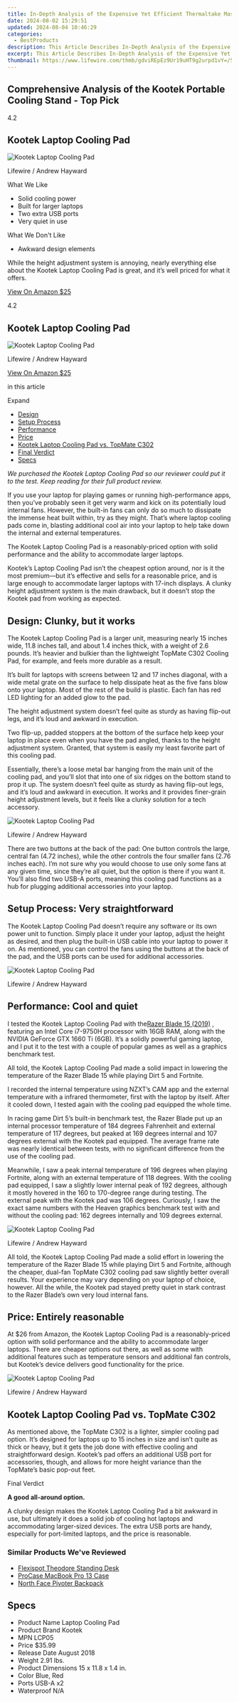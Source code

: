 ```yaml
---
title: In-Depth Analysis of the Expensive Yet Efficient Thermaltake Massive TM Laptop Cooling Pad
date: 2024-08-02 15:29:51
updated: 2024-08-04 10:46:29
categories:
  - BestProducts
description: This Article Describes In-Depth Analysis of the Expensive Yet Efficient Thermaltake Massive TM Laptop Cooling Pad
excerpt: This Article Describes In-Depth Analysis of the Expensive Yet Efficient Thermaltake Massive TM Laptop Cooling Pad
thumbnail: https://www.lifewire.com/thmb/gdviREpEz9Ur19uHT9g2urpd1vY=/540x405/filters:no_upscale():max_bytes(150000):strip_icc():format(webp)/Thermaltake_Massive_TM_HeroSquare-5e03710dbd154d9aa8ddfd5bec9697db.jpg
---
```


## Comprehensive Analysis of the Kootek Portable Cooling Stand - Top Pick

4.2

## Kootek Laptop Cooling Pad

![Kootek Laptop Cooling Pad](https://www.lifewire.com/thmb/7No_c3E_HUrSqeMtUM6UkfB2e9Y=/1000x1000/filters:no_upscale():max_bytes(150000):strip_icc():format(webp)/Kootek_Laptop_Cooling_Pad_HeroSquare-6441809b63624fe0a5eeff086503ee26.jpg)

Lifewire / Andrew Hayward

 What We Like

* Solid cooling power
* Built for larger laptops
* Two extra USB ports
* Very quiet in use

 What We Don't Like

* Awkward design elements

 While the height adjustment system is annoying, nearly everything else about the Kootek Laptop Cooling Pad is great, and it’s well priced for what it offers.

[View On Amazon $25](https://www.amazon.com/dp/B01469DJLM/?tag=lifewire-onsite-prod-20&ascsubtag=5193493%7Cnd1814e373a4e400f8d2ad92834c9bd2d12%7CB01469DJLM)

4.2

## Kootek Laptop Cooling Pad

![Kootek Laptop Cooling Pad](https://www.lifewire.com/thmb/vuq5u4XUGBs6ncFjbes1JatZvV8=/450x450/filters:no_upscale():max_bytes(150000):strip_icc():format(webp)/Kootek_Laptop_Cooling_Pad_HeroSquare-6441809b63624fe0a5eeff086503ee26.jpg)

Lifewire / Andrew Hayward

[View On Amazon $25](https://www.amazon.com/dp/B01469DJLM/?tag=lifewire-onsite-prod-20&ascsubtag=5193493%7Cnd1814e373a4e400f8d2ad92834c9bd2d12%7CB01469DJLM)

 in this article

 Expand

* [Design](https://www.lifewire.com/#toc-design-clunky-but-it-works)
* [Setup Process](https://www.lifewire.com/#toc-setup-process-very-straightforward)
* [Performance](https://www.lifewire.com/#toc-performance-cool-and-quiet)
* [Price](https://www.lifewire.com/#toc-price-entirely-reasonable)
* [Kootek Laptop Cooling Pad vs. TopMate C302](https://www.lifewire.com/#toc-kootek-laptop-cooling-pad-vs-topmate-c302)
* [Final Verdict](https://www.lifewire.com/#toc-final-verdict)
* [Specs](https://www.lifewire.com/#toc-full-spec)

_We purchased the Kootek Laptop Cooling Pad_   _so our reviewer could put it to the test. Keep reading for their full product review._

 If you use your laptop for playing games or running high-performance apps, then you’ve probably seen it get very warm and kick on its potentially loud internal fans. However, the built-in fans can only do so much to dissipate the immense heat built within, try as they might. That’s where laptop cooling pads come in, blasting additional cool air into your laptop to help take down the internal and external temperatures.

 The Kootek Laptop Cooling Pad is a reasonably-priced option with solid performance and the ability to accommodate larger laptops.

 Kootek’s Laptop Cooling Pad isn’t the cheapest option around, nor is it the most premium—but it’s effective and sells for a reasonable price, and is large enough to accommodate larger laptops with 17-inch displays. A clunky height adjustment system is the main drawback, but it doesn’t stop the Kootek pad from working as expected.

## Design: Clunky, but it works

 The Kootek Laptop Cooling Pad is a larger unit, measuring nearly 15 inches wide, 11.8 inches tall, and about 1.4 inches thick, with a weight of 2.6 pounds. It’s heavier and bulkier than the lightweight TopMate C302 Cooling Pad, for example, and feels more durable as a result.

 It’s built for laptops with screens between 12 and 17 inches diagonal, with a wide metal grate on the surface to help dissipate heat as the five fans blow onto your laptop. Most of the rest of the build is plastic. Each fan has red LED lighting for an added glow to the pad.

 The height adjustment system doesn’t feel quite as sturdy as having flip-out legs, and it’s loud and awkward in execution.

 Two flip-up, padded stoppers at the bottom of the surface help keep your laptop in place even when you have the pad angled, thanks to the height adjustment system. Granted, that system is easily my least favorite part of this cooling pad.

 Essentially, there’s a loose metal bar hanging from the main unit of the cooling pad, and you’ll slot that into one of six ridges on the bottom stand to prop it up. The system doesn’t feel quite as sturdy as having flip-out legs, and it’s loud and awkward in execution. It works and it provides finer-grain height adjustment levels, but it feels like a clunky solution for a tech accessory.

![Kootek Laptop Cooling Pad](https://www.lifewire.com/thmb/6Uuby879oWyaUH6_3WN7ZssAF-g=/1500x0/filters:no_upscale():max_bytes(150000):strip_icc():format(webp)/Kootek_Laptop_Cooling_Pad_04-73dc23f85de34fa087b21b21461f9f74.jpg)

Lifewire / Andrew Hayward

 There are two buttons at the back of the pad: One button controls the large, central fan (4.72 inches), while the other controls the four smaller fans (2.76 inches each). I’m not sure why you would choose to use only some fans at any given time, since they’re all quiet, but the option is there if you want it. You’ll also find two USB-A ports, meaning this cooling pad functions as a hub for plugging additional accessories into your laptop.

## Setup Process: Very straightforward

 The Kootek Laptop Cooling Pad doesn’t require any software or its own power unit to function. Simply place it under your laptop, adjust the height as desired, and then plug the built-in USB cable into your laptop to power it on. As mentioned, you can control the fans using the buttons at the back of the pad, and the USB ports can be used for additional accessories.

![Kootek Laptop Cooling Pad](https://www.lifewire.com/thmb/A5iJ3c7mD8guT4DKXitqb3wlp6I=/1500x0/filters:no_upscale():max_bytes(150000):strip_icc():format(webp)/Kootek_Laptop_Cooling_Pad_03-9ec8e6afd494441f8ae20c38ae1fadbb.jpg)

Lifewire / Andrew Hayward

## Performance: Cool and quiet

 I tested the Kootek Laptop Cooling Pad with the[Razer Blade 15 (2019)](https://www.lifewire.com/razer-blade-15-review-4845229) , featuring an Intel Core i7-9750H processor with 16GB RAM, along with the NVIDIA GeForce GTX 1660 Ti (6GB). It’s a solidly powerful gaming laptop, and I put it to the test with a couple of popular games as well as a graphics benchmark test.

 All told, the Kootek Laptop Cooling Pad made a solid impact in lowering the temperature of the Razer Blade 15 while playing Dirt 5 and Fortnite.

 I recorded the internal temperature using NZXT’s CAM app and the external temperature with a infrared thermometer, first with the laptop by itself. After it cooled down, I tested again with the cooling pad equipped the whole time.

 In racing game Dirt 5’s built-in benchmark test, the Razer Blade put up an internal processor temperature of 184 degrees Fahrenheit and external temperature of 117 degrees, but peaked at 169 degrees internal and 107 degrees external with the Kootek pad equipped. The average frame rate was nearly identical between tests, with no significant difference from the use of the cooling pad.

 Meanwhile, I saw a peak internal temperature of 196 degrees when playing Fortnite, along with an external temperature of 118 degrees. With the cooling pad equipped, I saw a slightly lower internal peak of 192 degrees, although it mostly hovered in the 160 to 170-degree range during testing. The external peak with the Kootek pad was 106 degrees. Curiously, I saw the exact same numbers with the Heaven graphics benchmark test with and without the cooling pad: 162 degrees internally and 109 degrees external.

![Kootek Laptop Cooling Pad](https://www.lifewire.com/thmb/ppFnQ9kEpjbEV9cYbHzLRI5j-j8=/1500x0/filters:no_upscale():max_bytes(150000):strip_icc():format(webp)/Kootek_Laptop_Cooling_Pad_05-4a4d5ee065a94c3e984ae0c96f4916d8.jpg)

Lifewire / Andrew Hayward

 All told, the Kootek Laptop Cooling Pad made a solid effort in lowering the temperature of the Razer Blade 15 while playing Dirt 5 and Fortnite, although the cheaper, dual-fan TopMate C302 cooling pad saw slightly better overall results. Your experience may vary depending on your laptop of choice, however. All the while, the Kootek pad stayed pretty quiet in stark contrast to the Razer Blade’s own very loud internal fans.

## Price: Entirely reasonable

 At $26 from Amazon, the Kootek Laptop Cooling Pad is a reasonably-priced option with solid performance and the ability to accommodate larger laptops. There are cheaper options out there, as well as some with additional features such as temperature sensors and additional fan controls, but Kootek’s device delivers good functionality for the price.

![Kootek Laptop Cooling Pad](https://www.lifewire.com/thmb/30UKekQcQjJ1mpixthV5avHNZsE=/1500x0/filters:no_upscale():max_bytes(150000):strip_icc():format(webp)/Kootek_Laptop_Cooling_Pad_02-9e1418002e754b2c8e01cb12f766975a.jpg)

Lifewire / Andrew Hayward

## Kootek Laptop Cooling Pad vs. TopMate C302

 As mentioned above, the TopMate C302 is a lighter, simpler cooling pad option. It’s designed for laptops up to 15 inches in size and isn’t quite as thick or heavy, but it gets the job done with effective cooling and straightforward design. Kootek’s pad offers an additional USB port for accessories, though, and allows for more height variance than the TopMate’s basic pop-out feet.

 Final Verdict

**A good all-around option.**

 A clunky design makes the Kootek Laptop Cooling Pad a bit awkward in use, but ultimately it does a solid job of cooling hot laptops and accommodating larger-sized devices. The extra USB ports are handy, especially for port-limited laptops, and the price is reasonable.

### Similar Products We've Reviewed

* [Flexispot Theodore Standing Desk](https://www.lifewire.com/flexispot-theodore-standing-desk-review-5183806)
* [ProCase MacBook Pro 13 Case](https://www.lifewire.com/procase-macbook-pro-13-case-review-4689945)
* [North Face Pivoter Backpack](https://www.lifewire.com/north-face-pivoter-backpack-review-4690198)

## Specs

* Product Name  Laptop Cooling Pad
* Product Brand  Kootek
* MPN  LCP05
* Price  $35.99
* Release Date  August 2018
* Weight  2.91 lbs.
* Product Dimensions  15 x 11.8 x 1.4 in.
* Color  Blue, Red
* Ports  USB-A x2
* Waterproof  N/A


<ins class="adsbygoogle"
     style="display:block"
     data-ad-format="autorelaxed"
     data-ad-client="ca-pub-7571918770474297"
     data-ad-slot="1223367746"></ins>



<ins class="adsbygoogle"
     style="display:block"
     data-ad-client="ca-pub-7571918770474297"
     data-ad-slot="8358498916"
     data-ad-format="auto"
     data-full-width-responsive="true"></ins>
